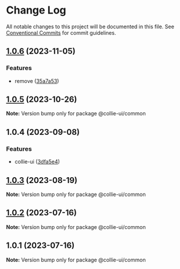 # Change Log

All notable changes to this project will be documented in this file. See [Conventional Commits](https://conventionalcommits.org) for commit guidelines.

## [1.0.6](https://github.com/collie-ui/collie-ui/compare/@collie-ui/common@1.0.5...@collie-ui/common@1.0.6) (2023-11-05)

### Features

- remove ([35a7a53](https://github.com/collie-ui/collie-ui/commit/35a7a531845a08f99114a7d707c83c1e84d0d0e4))

## [1.0.5](https://github.com/collie-ui/collie-ui/compare/@collie-ui/common@1.0.4...@collie-ui/common@1.0.5) (2023-10-26)

**Note:** Version bump only for package @collie-ui/common

## 1.0.4 (2023-09-08)

### Features

- collie-ui ([3dfa5e4](https://github.com/collie-ui/collie-ui/commit/3dfa5e4eadca863919e9ffbb3dfb9ab726977c7e))

## [1.0.3](https://github.com/collie-ui/collie-ui/compare/@collie-ui/common@1.0.2...@collie-ui/common@1.0.3) (2023-08-19)

**Note:** Version bump only for package @collie-ui/common

## [1.0.2](https://github.com/collie-ui/collie-ui/compare/@collie-ui/common@1.0.1...@collie-ui/common@1.0.2) (2023-07-16)

**Note:** Version bump only for package @collie-ui/common

## 1.0.1 (2023-07-16)

**Note:** Version bump only for package @collie-ui/common
